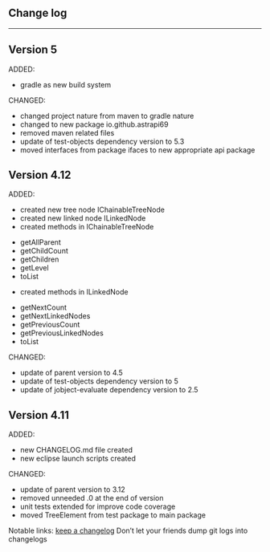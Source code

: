 ## Change log
----------------------

Version 5
-------------

ADDED:

- gradle as new build system

CHANGED:

- changed project nature from maven to gradle nature
- changed to new package io.github.astrapi69
- removed maven related files
- update of test-objects dependency version to 5.3
- moved interfaces from package ifaces to new appropriate api package

Version 4.12
-------------

ADDED: 

- created new tree node IChainableTreeNode
- created new linked node ILinkedNode
- created methods in IChainableTreeNode

 * getAllParent
 * getChildCount
 * getChildren
 * getLevel
 * toList

- created methods in ILinkedNode

 * getNextCount
 * getNextLinkedNodes
 * getPreviousCount
 * getPreviousLinkedNodes
 * toList
 
CHANGED:

- update of parent version to 4.5
- update of test-objects dependency version to 5
- update of jobject-evaluate dependency version to 2.5

Version 4.11
-------------

ADDED: 

- new CHANGELOG.md file created
- new eclipse launch scripts created

CHANGED:

- update of parent version to 3.12
- removed unneeded .0 at the end of version
- unit tests extended for improve code coverage
- moved TreeElement from test package to main package

Notable links:
[keep a changelog](http://keepachangelog.com/en/1.0.0/) Don’t let your friends dump git logs into changelogs
